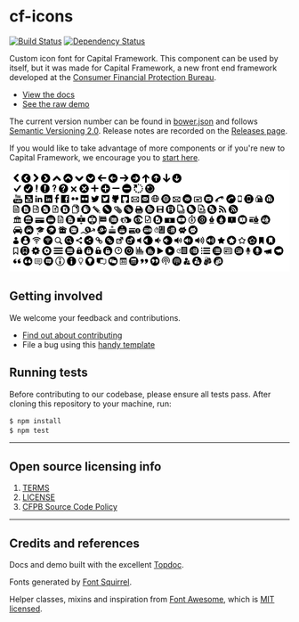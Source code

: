 # cf-icons

[![Build Status](https://img.shields.io/travis/cfpb/cf-icons.svg)](https://travis-ci.org/cfpb/cf-icons) 
[![Dependency Status](https://gemnasium.com/cfpb/cf-icons.svg)](https://gemnasium.com/cfpb/cf-icons)

Custom icon font for Capital Framework.
This component can be used by itself, but it was made for Capital Framework, a new front end framework developed at the [Consumer Financial Protection Bureau](https://cfpb.github.io/).

- [View the docs](https://cfpb.github.io/cf-icons/docs/)
- [See the raw demo](https://cfpb.github.io/cf-icons/demo/)

The current version number can be found in [bower.json](bower.json#L3)
and follows [Semantic Versioning 2.0](http://semver.org/).
Release notes are recorded on the
[Releases page](https://github.com/cfpb/cf-icons/releases/).

If you would like to take advantage of more components or if you're new to
Capital Framework, we encourage you to [start here](https://cfpb.github.io/capital-framework/).

![](screenshot.png)


## Getting involved

We welcome your feedback and contributions.

- [Find out about contributing](CONTRIBUTING.md)
- File a bug using this [handy template](https://github.com/cfpb/cf-icons/issues/new?body=%23%23%20URL%0D%0D%0D%23%23%20Actual%20Behavior%0D%0D%0D%23%23%20Expected%20Behavior%0D%0D%0D%23%23%20Steps%20to%20Reproduce%0D%0D%0D%23%23%20Screenshot&labels=bug)

## Running tests

Before contributing to our codebase, please ensure all tests pass. After cloning this repository to your machine, run:

```sh
$ npm install
$ npm test
```

---

## Open source licensing info
1. [TERMS](TERMS.md)
2. [LICENSE](LICENSE)
3. [CFPB Source Code Policy](https://github.com/cfpb/source-code-policy/)


---

## Credits and references

Docs and demo built with the excellent [Topdoc](https://github.com/topcoat/topdoc/).

Fonts generated by [Font Squirrel](http://www.fontsquirrel.com/tools/webfont-generator).

Helper classes, mixins and inspiration from
[Font Awesome](https://github.com/FortAwesome/Font-Awesome),
which is [MIT licensed](http://fontawesome.io/license/).
